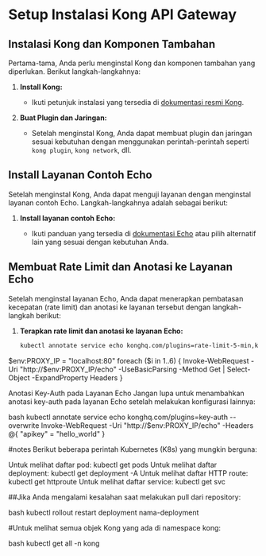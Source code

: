 # Setup Instalasi Kong API Gateway

## Instalasi Kong dan Komponen Tambahan

Pertama-tama, Anda perlu menginstal Kong dan komponen tambahan yang diperlukan. Berikut langkah-langkahnya:

1. **Install Kong:**

   - Ikuti petunjuk instalasi yang tersedia di [dokumentasi resmi Kong](https://docs.konghq.com/gateway/latest/install/).

2. **Buat Plugin dan Jaringan:**

   - Setelah menginstal Kong, Anda dapat membuat plugin dan jaringan sesuai kebutuhan dengan menggunakan perintah-perintah seperti `kong plugin`, `kong network`, dll.

## Install Layanan Contoh Echo

Setelah menginstal Kong, Anda dapat menguji layanan dengan menginstal layanan contoh Echo. Langkah-langkahnya adalah sebagai berikut:

1. **Install layanan contoh Echo:**

   - Ikuti panduan yang tersedia di [dokumentasi Echo](https://github.com/labstack/echo) atau pilih alternatif lain yang sesuai dengan kebutuhan Anda.

## Membuat Rate Limit dan Anotasi ke Layanan Echo

Setelah menginstal layanan Echo, Anda dapat menerapkan pembatasan kecepatan (rate limit) dan anotasi ke layanan tersebut dengan langkah-langkah berikut:

1. **Terapkan rate limit dan anotasi ke layanan Echo:**

   ```bash
   kubectl annotate service echo konghq.com/plugins=rate-limit-5-min,key-auth --overwrite

$env:PROXY_IP = "localhost:80"
foreach ($i in 1..6) {
    Invoke-WebRequest -Uri "http://$env:PROXY_IP/echo" -UseBasicParsing -Method Get | Select-Object -ExpandProperty Headers
}

Anotasi Key-Auth pada Layanan Echo
Jangan lupa untuk menambahkan anotasi key-auth pada layanan Echo setelah melakukan konfigurasi lainnya:

bash
kubectl annotate service echo konghq.com/plugins=key-auth --overwrite
Invoke-WebRequest -Uri "http://$env:PROXY_IP/echo" -Headers @{ "apikey" = "hello_world" }

#notes
Berikut beberapa perintah Kubernetes (K8s) yang mungkin berguna:

Untuk melihat daftar pod: kubectl get pods
Untuk melihat daftar deployment: kubectl get deployment -A
Untuk melihat daftar HTTP route: kubectl get httproute
Untuk melihat daftar service: kubectl get svc

##Jika Anda mengalami kesalahan saat melakukan pull dari repository:

bash
kubectl rollout restart deployment nama-deployment

#Untuk melihat semua objek Kong yang ada di namespace kong:

bash
kubectl get all -n kong
